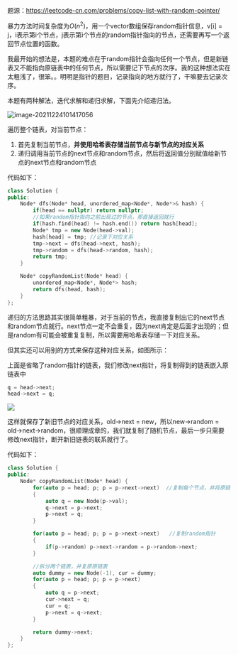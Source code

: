 题源：https://leetcode-cn.com/problems/copy-list-with-random-pointer/

暴力方法时间复杂度为$O(n^2)$，用一个vector数组保存random指针信息，v[i] = j，i表示第i个节点，j表示第i个节点的random指针指向的节点，还需要再写一个返回节点位置的函数。

我最开始的想法是，本题的难点在于random指针会指向任何一个节点，但是新链表又不能指向原链表中的任何节点，所以需要记下节点的次序。我的这种想法实在太粗浅了，很笨。。明明是指针的题目，记录指向的地方就行了，干嘛要去记录次序。

本题有两种解法，迭代求解和递归求解，下面先介绍递归法。

![image-20211224101417056](C:\Users\tcsns\AppData\Local\Programs\Typora\resources\Docs\刷题记录\images\复制带随机指针的链表.png)

遍历整个链表，对当前节点：

1. 首先复制当前节点，**并使用哈希表存储当前节点与新节点的对应关系**
2. 递归调用当前节点的next节点和random节点，然后将返回值分别赋值给新节点的next节点和random节点

代码如下：

```c++
class Solution {
public:
    Node* dfs(Node* head, unordered_map<Node*, Node*>& hash) {
        if(head == nullptr) return nullptr;
        //如果random指针指向之前出现过的节点，那直接返回就行
        if(hash.find(head) != hash.end()) return hash[head];
        Node* tmp = new Node(head->val);
        hash[head] = tmp; //记录下对应关系
        tmp->next = dfs(head->next, hash);
        tmp->random = dfs(head->random, hash);
        return tmp;
    }

    Node* copyRandomList(Node* head) {
        unordered_map<Node*, Node*> hash;
        return dfs(head, hash);
    }
};
```

递归的方法思路其实很简单粗暴，对于当前的节点，我直接复制出它的next节点和random节点就行。next节点一定不会重复，因为next肯定是后面才出现的；但是random有可能会被重复复制，所以需要用哈希表存储一下对应关系。

但其实还可以用别的方式来保存这种对应关系，如图所示：

上面是省略了random指针的链表，我们修改next指针，将复制得到的链表嵌入原链表中

```c++
q = head->next;
head->next = q;
```

![](C:\Users\tcsns\AppData\Local\Programs\Typora\resources\Docs\刷题记录\images\复制带随机指针的链表1.jpg)

这样就保存了新旧节点的对应关系，old->next = new，所以new->random = old->next->random，很顺理成章的，我们就复制了随机节点，最后一步只需要修改next指针，断开新旧链表的联系就行了。

代码如下：

```c++
class Solution {
public:
    Node* copyRandomList(Node* head) {
        for(auto p = head; p; p = p->next->next)  //复制每个节点，并将原链表和复制链表连在一起。
        {
            auto q = new Node(p->val);
            q->next = p->next;
            p->next = q;
        }

        for(auto p = head; p; p = p->next->next)   //复制random指针
        {
            if(p->random) p->next->random = p->random->next;
        }

        //拆分两个链表，并复原原链表
        auto dummy = new Node(-1), cur = dummy; 
        for(auto p = head; p; p = p->next)
        {
            auto q = p->next;
            cur->next = q;
            cur = q;
            p->next = q->next;
        }

        return dummy->next;
    }
};
```

